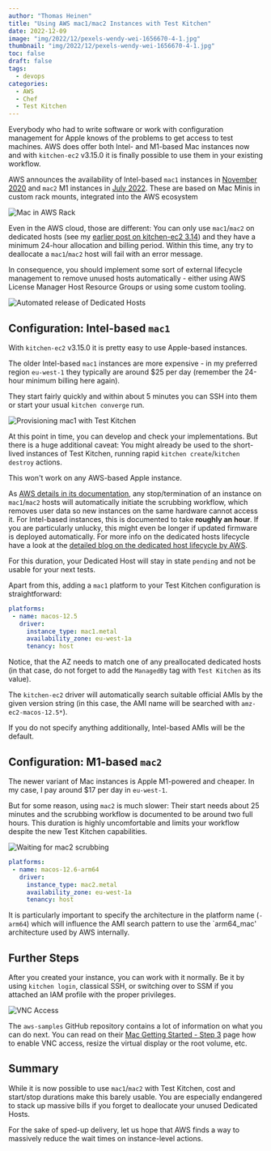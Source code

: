 ```yaml
---
author: "Thomas Heinen"
title: "Using AWS mac1/mac2 Instances with Test Kitchen"
date: 2022-12-09
image: "img/2022/12/pexels-wendy-wei-1656670-4-1.jpg"
thumbnail: "img/2022/12/pexels-wendy-wei-1656670-4-1.jpg"
toc: false
draft: false
tags:
  - devops
categories:
  - AWS
  - Chef
  - Test Kitchen
---
```


Everybody who had to write software or work with configuration management for Apple knows of the problems to get access to test machines. AWS does offer both Intel- and M1-based Mac instances now and with `kitchen-ec2` v3.15.0 it is finally possible to use them in your existing workflow.

<!--more-->

AWS announces the availability of Intel-based `mac1` instances in [November 2020](https://aws.amazon.com/about-aws/whats-new/2020/11/announcing-amazon-ec2-mac-instances-for-macos/) and `mac2` M1 instances in [July 2022](https://aws.amazon.com/blogs/aws/new-amazon-ec2-m1-mac-instances/). These are based on Mac Minis in custom rack mounts, integrated into the AWS ecosystem

![Mac in AWS Rack](/img/2022/12/mac-instances-hardware.png#center)

Even in the AWS cloud, those are different: You can only use `mac1`/`mac2` on dedicated hosts (see my [earlier post on kitchen-ec2 3.14]()) and they have a minimum 24-hour allocation and billing period. Within this time, any try to deallocate a `mac1`/`mac2` host will fail with an error message.

In consequence, you should implement some sort of external lifecycle management to remove unused hosts automatically - either using AWS License Manager Host Resource Groups or using some custom tooling.

![Automated release of Dedicated Hosts](/img/2022/12/mac-instances-hrg.png#center)


## Configuration: Intel-based `mac1`

With `kitchen-ec2` v3.15.0 it is pretty easy to use Apple-based instances.

The older Intel-based `mac1` instances are more expensive - in my preferred region `eu-west-1` they typically are around $25 per day (remember the 24-hour minimum billing here again).

They start fairly quickly and within about 5 minutes you can SSH into them or start your usual `kitchen converge` run.

![Provisioning mac1 with Test Kitchen](/img/2022/12/mac-instances-mac1.png#center)

At this point in time, you can develop and check your implementations. But there is a huge additional caveat: You might already be used to the short-lived instances of Test Kitchen, running rapid `kitchen create`/`kitchen destroy` actions.

This won't work on any AWS-based Apple instance.

As [AWS details in its documentation](https://docs.aws.amazon.com/AWSEC2/latest/UserGuide/ec2-mac-instances.html#mac-instance-stop), any stop/termination of an instance on `mac1`/`mac2` hosts will automatically initiate the scrubbing workflow, which removes user data so new instances on the same hardware cannot access it. For Intel-based instances, this is documented to take __roughly an hour__. If you are particularly unlucky, this might even be longer if updated firmware is deployed automatically. For more info on the dedicated hosts lifecycle have a look at the [detailed blog on the dedicated host lifecycle by AWS](https://aws.amazon.com/blogs/compute/understanding-the-lifecycle-of-amazon-ec2-dedicated-hosts/).

For this duration, your Dedicated Host will stay in state `pending` and not be usable for your next tests.

Apart from this, adding a `mac1` platform to your Test Kitchen configuration is straightforward:

```yaml
platforms:
 - name: macos-12.5
   driver:
     instance_type: mac1.metal
     availability_zone: eu-west-1a
     tenancy: host
```

Notice, that the AZ needs to match one of any preallocated dedicated hosts (in that case, do not forget to add the `ManagedBy` tag with `Test Kitchen` as its value).

The `kitchen-ec2` driver will automatically search suitable official AMIs by the given version string (in this case, the AMI name will be searched with `amz-ec2-macos-12.5*`).

If you do not specify anything additionally, Intel-based AMIs will be the default.

## Configuration: M1-based `mac2`

The newer variant of Mac instances is Apple M1-powered and cheaper. In my case, I pay around $17 per day in `eu-west-1`.

But for some reason, using `mac2` is much slower: Their start needs about 25 minutes and the scrubbing workflow is documented to be around two full hours. This duration is highly uncomfortable and limits your workflow despite the new Test Kitchen capabilities.

![Waiting for mac2 scrubbing](/img/2022/12/mac-instances-console.png#center)

```yaml
platforms:
 - name: macos-12.6-arm64
   driver:
     instance_type: mac2.metal
     availability_zone: eu-west-1a
     tenancy: host
```

It is particularly important to specify the architecture in the platform name (`-arm64`) which will influence the AMI search pattern to use the `arm64_mac' architecture used by AWS internally.

## Further Steps

After you created your instance, you can work with it normally. Be it by using `kitchen login`, classical SSH, or switching over to SSM if you attached an IAM profile with the proper privileges.

![VNC Access](/img/2022/12/mac-instances-vnc.png#center)

The `aws-samples` GitHub repository contains a lot of information on what you can do next. You can read on their [Mac Getting Started - Step 3](https://github.com/aws-samples/amazon-ec2-mac-getting-started/blob/main/steps/03_connect_and_enable.md) page how to enable VNC access, resize the virtual display or the root volume, etc.

## Summary

While it is now possible to use `mac1`/`mac2` with Test Kitchen, cost and start/stop durations make this barely usable. You are especially endangered to stack up massive bills if you forget to deallocate your unused Dedicated Hosts.

For the sake of sped-up delivery, let us hope that AWS finds a way to massively reduce the wait times on instance-level actions.
